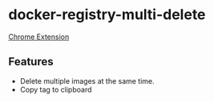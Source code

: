 # docker-registry-multi-delete

[Chrome Extension](https://chrome.google.com/webstore/detail/giknieejnbffcbgmfeaklhljnlhhjcig/)


## Features
- Delete multiple images at the same time.
- Copy tag to clipboard
